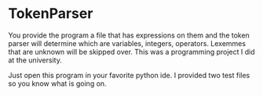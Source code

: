 # TokenParser
You provide the program a file that has expressions on them and the token parser will determine which are variables, integers, operators.  Lexemmes that are unknown will be skipped over.  This was a programming project I did at the university.

Just open this program in your favorite python ide.  I provided two test files so you know what is going on.
